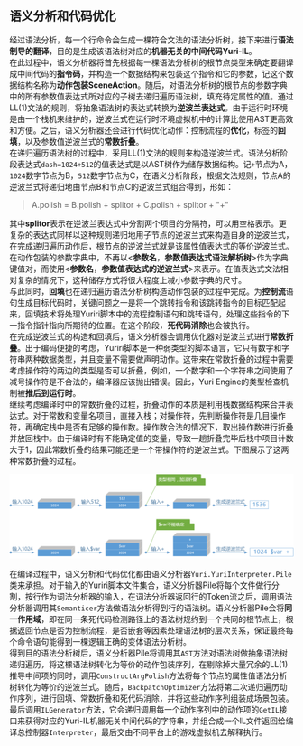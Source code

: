 ﻿## 语义分析和代码优化

经过语法分析，每一个行命令会生成一棵符合文法的语法分析树，接下来进行**语法制导的翻译**，目的是生成该语法树对应的**机器无关的中间代码Yuri-IL**。<br/>
在此过程中，语义分析器将首先根据每一棵语法分析树的根节点类型来确定要翻译成中间代码的**指令码**，并构造一个数据结构来包装这个指令和它的参数，记这个数据结构名称为**动作包装SceneAction**。随后，对语法分析树的根节点的参数字典中的所有参数值表达式所对应的子树去递归遍历语法树，填充待定属性的值。通过LL(1)文法的规则，将抽象语法树的表达式转换为**逆波兰表达式**。由于运行时环境是由一个栈机来维护的，逆波兰式在运行时环境虚拟机中的计算比使用AST更高效和方便。之后，语义分析器还会进行代码优化动作：控制流程的**优化**，标签的**回填**，以及参数值逆波兰式的**常数折叠**。<br/>
在递归遍历语法树的过程中，采用LL(1)文法的规则来构造逆波兰式。语法分析阶段表达式`dash=1024+512`的值表达式是以AST树作为储存数据结构。记`+`节点为A，`1024`数字节点为B，`512`数字节点为C，在语义分析阶段，根据文法规则，节点A的逆波兰式将递归地由节点B和节点C的逆波兰式组合得到，形如：

> A.polish = B.polish + splitor + C.polish + splitor + "+"

其中**splitor**表示在逆波兰表达式中分割两个项目的分隔符，可以用空格表示。更复杂的表达式同样以这种规则递归地用子节点的逆波兰式来构造自身的逆波兰式，在完成递归遍历动作后，根节点的逆波兰式就是该属性值表达式的等价逆波兰式。在动作包装的参数字典中，不再以<**参数名**，**参数值表达式语法解析树**>作为字典键值对，而使用<**参数名**，**参数值表达式的逆波兰式**>来表示。在值表达式文法相对复杂的情况下，这种储存方式将很大程度上减小参数字典的尺寸。<br/>
与此同时，**回填**也在递归遍历语法分析树构造动作包装的过程中完成。为**控制流**语句生成目标代码时，关键问题之一是将一个跳转指令和该跳转指令的目标匹配起来，回填技术将处理Yuriri脚本中的流程控制语句和跳转语句，处理这些指令的下一指令指针指向所期待的位置。在这个阶段，**死代码消除**也会被执行。<br/>
在完成逆波兰式的构造和回填后，语义分析器会调用优化器对逆波兰式进行**常数折叠**。出于编码便捷的考虑，Yuriri脚本是一种弱类型的脚本语言，它只有数字和字符串两种数据类型，并且变量不需要做声明动作。这带来在常数折叠的过程中需要考虑操作符的两边的类型是否可以折叠，例如，一个数字和一个字符串之间使用了减号操作符是不合法的，编译器应该抛出错误。因此，Yuri Engine的类型检查机制被**推后到运行时**。<br/>
继续考虑编译时中的常数折叠的过程，折叠动作的本质是利用栈数据结构来合并表达式。对于常数和变量名项目，直接入栈；对操作符，先判断操作符是几目操作符，再确定栈中是否有足够的操作数。操作数合法的情况下，取出操作数进行折叠并放回栈中。由于编译时有不能确定值的变量，导致一趟折叠完毕后栈中项目计数大于1，因此常数折叠的结果可能还是一个带操作符的逆波兰式。下图展示了这两种常数折叠的过程。

![ConstantFolding](./ConstantFolding.png)

在编译过程中，语义分析和代码优化都由语义分析器`Yuri.YuriInterpreter.Pile`类来承担。对于输入的Yuriri脚本文件集合，语义分析器Pile将每个文件做行分割，按行作为词法分析器的输入，在词法分析器返回行的Token流之后，调用语法分析器调用其`Semanticer`方法做语法分析得到行的语法树。语义分析器Pile会将**同一作用域**，即在同一条死代码检测路径上的语法树规约到一个共同的根节点上，根据返回节点是否为控制流程，是否嵌套等因素处理语法树的层次关系，保证最终每个命令语句能得到一棵逻辑正确的变体语法分析树。<br/>
得到目的语法分析树后，语义分析器Pile将调用其`AST`方法对语法树做抽象语法树递归遍历，将这棵语法树转化为等价的动作包装序列，在剔除掉大量冗余的LL(1)推导中间项的同时，调用`ConstructArgPolish`方法将每个节点的属性值语法分析树转化为等价的逆波兰式。随后，`BackpatchOptimizer`方法将第二次递归遍历动作序列，进行回填、常数折叠和死代码消除，并将这些动作序列组装成场景包装。最后调用`ILGenerator`方法，它会递归调用每一个动作序列中的动作项的`GetIL`接口来获得对应的Yuri-IL机器无关中间代码的字符串，并组合成一个IL文件返回给编译总控制器`Interpreter`，最后交由不同平台上的游戏虚拟机去解释执行。
